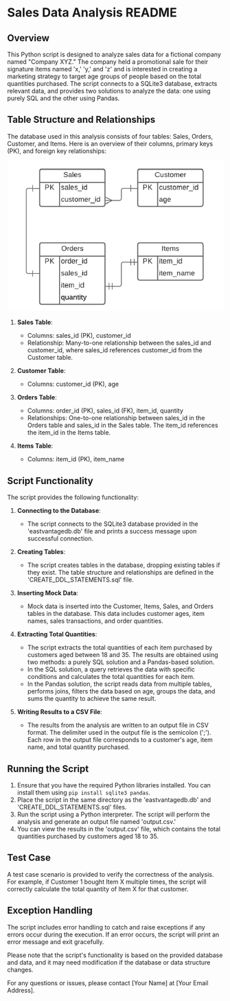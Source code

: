 # Sales Data Analysis README

## Overview
This Python script is designed to analyze sales data for a fictional company named "Company XYZ." The company held a promotional sale for their signature items named 'x,' 'y,' and 'z' and is interested in creating a marketing strategy to target age groups of people based on the total quantities purchased. The script connects to a SQLite3 database, extracts relevant data, and provides two solutions to analyze the data: one using purely SQL and the other using Pandas.

## Table Structure and Relationships
The database used in this analysis consists of four tables: Sales, Orders, Customer, and Items. Here is an overview of their columns, primary keys (PK), and foreign key relationships:

![Alt text](image.png)

1. **Sales Table**:
   - Columns: sales_id (PK), customer_id
   - Relationship: Many-to-one relationship between the sales_id and customer_id, where sales_id references customer_id from the Customer table.

2. **Customer Table**:
   - Columns: customer_id (PK), age

3. **Orders Table**:
   - Columns: order_id (PK), sales_id (FK), item_id, quantity
   - Relationships: One-to-one relationship between sales_id in the Orders table and sales_id in the Sales table. The item_id references the item_id in the Items table.

4. **Items Table**:
   - Columns: item_id (PK), item_name

## Script Functionality
The script provides the following functionality:

1. **Connecting to the Database**:
   - The script connects to the SQLite3 database provided in the 'eastvantagedb.db' file and prints a success message upon successful connection.

2. **Creating Tables**:
   - The script creates tables in the database, dropping existing tables if they exist. The table structure and relationships are defined in the 'CREATE_DDL_STATEMENTS.sql' file.

3. **Inserting Mock Data**:
   - Mock data is inserted into the Customer, Items, Sales, and Orders tables in the database. This data includes customer ages, item names, sales transactions, and order quantities.

4. **Extracting Total Quantities**:
   - The script extracts the total quantities of each item purchased by customers aged between 18 and 35. The results are obtained using two methods: a purely SQL solution and a Pandas-based solution.
   - In the SQL solution, a query retrieves the data with specific conditions and calculates the total quantities for each item.
   - In the Pandas solution, the script reads data from multiple tables, performs joins, filters the data based on age, groups the data, and sums the quantity to achieve the same result.

5. **Writing Results to a CSV File**:
   - The results from the analysis are written to an output file in CSV format. The delimiter used in the output file is the semicolon (';'). Each row in the output file corresponds to a customer's age, item name, and total quantity purchased.

## Running the Script
1. Ensure that you have the required Python libraries installed. You can install them using `pip install sqlite3 pandas`.
2. Place the script in the same directory as the 'eastvantagedb.db' and 'CREATE_DDL_STATEMENTS.sql' files.
3. Run the script using a Python interpreter. The script will perform the analysis and generate an output file named 'output.csv.'
4. You can view the results in the 'output.csv' file, which contains the total quantities purchased by customers aged 18 to 35.

## Test Case
A test case scenario is provided to verify the correctness of the analysis. For example, if Customer 1 bought Item X multiple times, the script will correctly calculate the total quantity of Item X for that customer.

## Exception Handling
The script includes error handling to catch and raise exceptions if any errors occur during the execution. If an error occurs, the script will print an error message and exit gracefully.

Please note that the script's functionality is based on the provided database and data, and it may need modification if the database or data structure changes.

For any questions or issues, please contact [Your Name] at [Your Email Address].